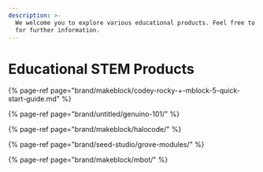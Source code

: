 ```yaml
---
description: >-
  We welcome you to explore various educational products. Feel free to reach out
  for further information.
---
```


# Educational STEM Products

{% page-ref page="brand/makeblock/codey-rocky-+-mblock-5-quick-start-guide.md" %}

{% page-ref page="brand/untitled/genuino-101/" %}

{% page-ref page="brand/makeblock/halocode/" %}

{% page-ref page="brand/seed-studio/grove-modules/" %}

{% page-ref page="brand/makeblock/mbot/" %}

